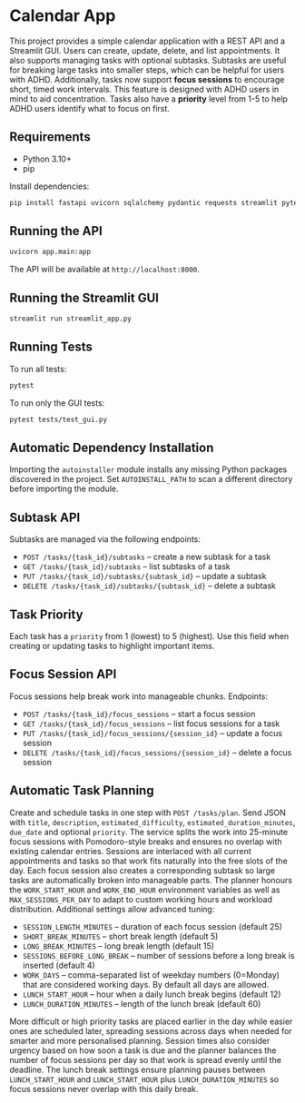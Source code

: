 # Calendar App

This project provides a simple calendar application with a REST API and a Streamlit GUI. Users can create, update, delete, and list appointments.
It also supports managing tasks with optional subtasks. Subtasks are useful for breaking large tasks into smaller steps, which can be helpful for users with ADHD.
Additionally, tasks now support **focus sessions** to encourage short, timed work intervals. This feature is designed with ADHD users in mind to aid concentration.
Tasks also have a **priority** level from 1-5 to help ADHD users identify what to focus on first.

## Requirements

- Python 3.10+
- pip

Install dependencies:

```bash
pip install fastapi uvicorn sqlalchemy pydantic requests streamlit pytest
```

## Running the API

```bash
uvicorn app.main:app
```

The API will be available at `http://localhost:8000`.

## Running the Streamlit GUI

```bash
streamlit run streamlit_app.py
```

## Running Tests

To run all tests:

```bash
pytest
```

To run only the GUI tests:

```bash
pytest tests/test_gui.py
```

## Automatic Dependency Installation

Importing the `autoinstaller` module installs any missing Python packages
discovered in the project. Set `AUTOINSTALL_PATH` to scan a different directory
before importing the module.

## Subtask API

Subtasks are managed via the following endpoints:

- `POST /tasks/{task_id}/subtasks` – create a new subtask for a task
- `GET /tasks/{task_id}/subtasks` – list subtasks of a task
- `PUT /tasks/{task_id}/subtasks/{subtask_id}` – update a subtask
- `DELETE /tasks/{task_id}/subtasks/{subtask_id}` – delete a subtask

## Task Priority

Each task has a `priority` from 1 (lowest) to 5 (highest). Use this field when
creating or updating tasks to highlight important items.

## Focus Session API

Focus sessions help break work into manageable chunks. Endpoints:

- `POST /tasks/{task_id}/focus_sessions` – start a focus session
- `GET /tasks/{task_id}/focus_sessions` – list focus sessions for a task
- `PUT /tasks/{task_id}/focus_sessions/{session_id}` – update a focus session
- `DELETE /tasks/{task_id}/focus_sessions/{session_id}` – delete a focus session

## Automatic Task Planning

Create and schedule tasks in one step with `POST /tasks/plan`.
Send JSON with `title`, `description`, `estimated_difficulty`,
`estimated_duration_minutes`, `due_date` and optional `priority`.
The service splits the work into 25-minute focus sessions with
Pomodoro-style breaks and ensures no overlap with existing calendar entries.
Sessions are interlaced with all current appointments and tasks so that work
fits naturally into the free slots of the day. Each focus session also creates
a corresponding subtask so large tasks are automatically broken into manageable
parts.
The planner honours the ``WORK_START_HOUR`` and ``WORK_END_HOUR`` environment
variables as well as ``MAX_SESSIONS_PER_DAY`` to adapt to custom working hours
and workload distribution. Additional settings allow advanced tuning:

- ``SESSION_LENGTH_MINUTES`` – duration of each focus session (default 25)
- ``SHORT_BREAK_MINUTES`` – short break length (default 5)
- ``LONG_BREAK_MINUTES`` – long break length (default 15)
- ``SESSIONS_BEFORE_LONG_BREAK`` – number of sessions before a long break
  is inserted (default 4)
- ``WORK_DAYS`` – comma-separated list of weekday numbers (0=Monday) that are
  considered working days. By default all days are allowed.
- ``LUNCH_START_HOUR`` – hour when a daily lunch break begins (default 12)
- ``LUNCH_DURATION_MINUTES`` – length of the lunch break (default 60)

More difficult or high priority tasks are placed earlier in the day while
easier ones are scheduled later, spreading sessions across days when needed for
smarter and more personalised planning. Session times also consider urgency
based on how soon a task is due and the planner balances the number of focus
sessions per day so that work is spread evenly until the deadline.
The lunch break settings ensure planning pauses between ``LUNCH_START_HOUR``
and ``LUNCH_START_HOUR`` plus ``LUNCH_DURATION_MINUTES`` so focus sessions never
overlap with this daily break.
